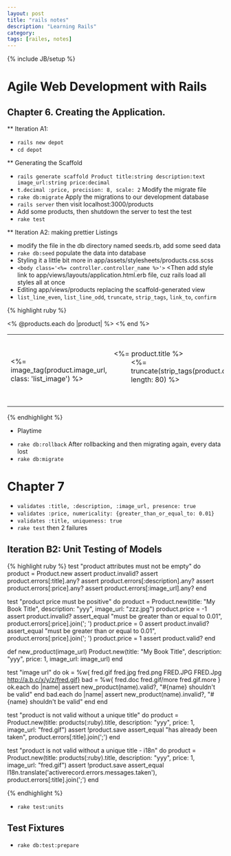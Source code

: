 ```yaml
---
layout: post
title: "rails notes"
description: "Learning Rails"
category: 
tags: [railes, notes]
---
```

{% include JB/setup %}

Agile Web Development with Rails
================================

Chapter 6. Creating the Application.
-----------------------------------
** Iteration A1:
- `rails new depot`
- `cd depot`

** Generating the Scaffold
- `rails generate scaffold Product title:string description:text image_url:string price:decimal`
- `t.decimal :price, precision: 8, scale: 2` Modify the migrate file
- `rake db:migrate` Apply the migrations to our development database
- `rails server` then visit localhost:3000/products
- Add some products, then shutdown the server to test the test
- `rake test`

** Iteration A2: making prettier Listings
- modify the file in the db directory named seeds.rb, add some seed data
- `rake db:seed` populate the data into database
- Styling it a little bit more in app/assets/stylesheets/products.css.scss
- `<body class='<%= controller.controller_name %>'>` <Then add style link to app/views/layouts/application.html.erb file, cuz rails load all styles all at once
- Editing app/views/products replacing the scaffold-generated view
- `list_line_even`, `list_line_odd`, `truncate`, `strip_tags`, `link_to`, `confirm`

{% highlight ruby %}
<table>
<% @products.each do |product| %>
  <tr class="<%= cycle('list_line_odd', 'list_line_even') %>">
    <td><%= image_tag(product.image_url, class: 'list_image') %></td>
    <td class="list_description">
      <dl>
        <dt><%= product.title %></dt>
        <dd><%= 
          truncate(strip_tags(product.description), length: 80) %></dd>
      </dl>
    </td>
    <td class="list_actions">
      <%= link_to 'Show', product %><br/>
      <%= link_to 'Edit', edit_product_path(product) %><br/>
      <%= link_to 'Destroy', product, confirm: 'Are you sure?', method: :delete %>
    </td>
  </tr>
<% end %>
</table>
{% endhighlight %}  

* Playtime
- `rake db:rollback` After rollbacking and then migrating again, every data lost
- `rake db:migrate`


Chapter 7
=========
- `validates :title, :description, :image_url, presence: true`
- `validates :price, numericality: {greater_than_or_equal_to: 0.01}`
- `validates :title, uniqueness: true`
- `rake test` then 2 failures

Iteration B2: Unit Testing of Models
------------------------------------
{% highlight ruby %}
  test "product attributes must not be empty" do
    product = Product.new
    assert product.invalid?
    assert product.errors[:title].any?
    assert product.errors[:description].any?
    assert product.errors[:price].any?
    assert product.errors[:image_url].any?
  end


  test "product price must be positive" do
    product = Product.new(title: "My Book Title",
                         description: "yyy",
                         image_url: "zzz.jpg")
    product.price = -1
    assert product.invalid?
    assert_equal "must be greater than or equal to 0.01",
      product.errors[:price].join('; ')
    product.price = 0
    assert product.invalid?
    assert_equal "must be greater than or equal to 0.01",
      product.errors[:price].join('; ')
    product.price = 1
    assert product.valid?
  end


  def new_product(image_url)
    Product.new(title: "My Book Title",
                         description: "yyy",
                         price: 1,
                         image_url: image_url)
  end

  test "image url" do
    ok = %w{ fred.gif fred.jpg fred.png FRED.JPG FRED.Jpg http://a.b.c/x/y/z/fred.gif}
    bad = %w{ fred.doc fred.gif/more fred.gif.more }
    ok.each do |name|
      assert new_product(name).valid?,
        "#{name} shouldn't be valid"
    end
    bad.each do |name|
      assert new_product(name).invalid?,
        "#{name} shouldn't be valid"
    end
  end

  test "product is not valid without a unique title" do
    product = Product.new(title: products(:ruby).title,
                         description: "yyy",
                         price: 1,
                         image_url: "fred.gif")
    assert !product.save
    assert_equal "has already been taken",
      product.errors[:title].join(';')
  end

  test "product is not valid without a unique title - i18n" do
    product = Product.new(title: products(:ruby).title,
                         description: "yyy",
                         price: 1,
                         image_url: "fred.gif")
    assert !product.save
    assert_equal I18n.translate('activerecord.errors.messages.taken'),
      product.errors[:title].join(';')
  end

{% endhighlight %}
- `rake test:units`

Test Fixtures
-------------
- `rake db:test:prepare`
